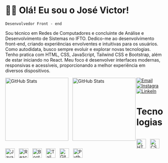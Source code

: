 # 👋🏻 Olá! Eu sou o José Victor!
`Desenvolvedor Front - end`

Sou técnico em Redes de Computadores e concluinte de Análise e Desenvolvimento de Sistemas no IFTO. Dedico-me ao desenvolvimento front-end, criando experiências envolventes e intuitivas para os usuários. Como autodidata, busco sempre evoluir e explorar novas tecnologias. Tenho pratica com HTML, CSS, JavaScript, Tailwind CSS e Bootstrap, além de estar iniciando no React. Meu foco é desenvolver interfaces modernas, responsivas e acessíveis, proporcionando a melhor experiência em diversos dispositivos.

<div class="display: flex">
    <img align="left" alt="GitHub Stats" height="200" style="padding-right: 10px;" src="https://github-readme-stats.vercel.app/api?username=josevictormoura&show_icons=true&theme=dark&include_all_commits=true&locale=pt-br" />
    <img align="left" alt="GitHub Stats" height="200" src="https://github-readme-stats.vercel.app/api/top-langs/?username=josevictormoura&theme=dark&layout=compact&custom_title=Tecnologias&langs_count=9" />
</div>


[![Email](https://img.shields.io/badge/Gmail-black?style=for-the-badge&logo=gmail&logoColor=white)](mailto:josevictormouraa@gmail.com)
[![Instagra](https://img.shields.io/badge/Instagram-E4405F?style=for-the-badge&logo=instagram&logoColor=white)](https://www.instagram.com/jvictor_mouraa/)
[![LinkeIn](https://img.shields.io/badge/LinkedIn-0077B5?style=for-the-badge&logo=linkedin&logoColor=white)](https://www.linkedin.com/in/josevictor-moura/)


# Tecnologias

<div class="display: block"><br/>
    <img align="left" alt="HTML" title="HTML" width="30px" style="padding-right: 10px;" src="https://cdn.jsdelivr.net/gh/devicons/devicon@latest/icons/html5/html5-original.svg" />
    <img align="left" alt="CSS" title="CSS" width="30px" style="padding-right: 10px;" src="https://cdn.jsdelivr.net/gh/devicons/devicon@latest/icons/css3/css3-original.svg" />
    <img align="left" alt="JavaScript" title="JavaScript" width="30px" style="padding-right: 10px;" src="https://cdn.jsdelivr.net/gh/devicons/devicon@latest/icons/javascript/javascript-original.svg" />
    <img align="left" alt="React" title="React" width="30px" style="padding-right: 10px;" src="https://cdn.jsdelivr.net/gh/devicons/devicon@latest/icons/react/react-original.svg" />
    <img align="left" alt="Bootstrap" title="Bootstrap" width="30px" style="padding-right: 10px;" src="https://cdn.jsdelivr.net/gh/devicons/devicon@latest/icons/bootstrap/bootstrap-original.svg" />
    <img align="left" alt="Tailwind" title="Tailwind" width="30px" style="padding-right: 10px;" src="https://cdn.jsdelivr.net/gh/devicons/devicon@latest/icons/tailwindcss/tailwindcss-original.svg" />
    <img align="left" alt="Git" title="Git" width="30px" style="padding-right: 10px;" src="https://cdn.jsdelivr.net/gh/devicons/devicon@latest/icons/git/git-original.svg" />
    <img align="left" alt="Python" title="Python" width="30px" style="padding-right: 10px;" src="https://cdn.jsdelivr.net/gh/devicons/devicon@latest/icons/python/python-original.svg" />
</div>